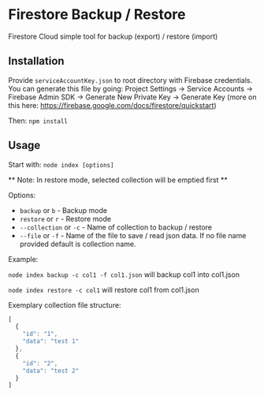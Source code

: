 # Firestore Backup / Restore
Firestore Cloud simple tool for backup (export) / restore (import)

## Installation
Provide `serviceAccountKey.json` to root directory with Firebase credentials. You can generate this file by going: Project Settings -> Service Accounts -> Firebase Admin SDK -> Generate New Private Key -> Generate Key
(more on this here: https://firebase.google.com/docs/firestore/quickstart)

Then:
`npm install`

## Usage
Start with:
```node index [options]```

** Note: In restore mode, selected collection will be emptied first **

Options:
* `backup` or `b` - Backup mode
* `restore` or `r` - Restore mode
* `--collection` or `-c` - Name of collection to backup / restore
* `--file` or `-f` - Name of the file to save / read json data. If no file name provided default is collection name.

Example:

`node index backup -c col1 -f col1.json` will backup col1 into col1.json

`node index restore -c col1` will restore col1 from col1.json

Exemplary collection file structure:
```javascript
[
  {
    "id": "1",
    "data": "test 1"
  },
  {
    "id": "2",
    "data": "test 2"
  }
]
```
